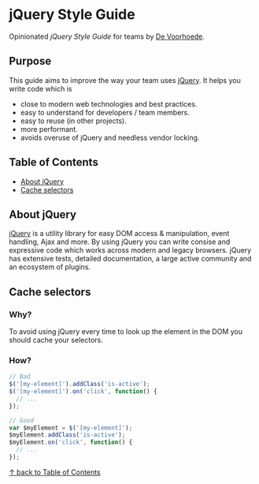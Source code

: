 # jQuery Style Guide

Opinionated *jQuery Style Guide* for teams by [De Voorhoede](https://twitter.com/devoorhoede).

## Purpose

This guide aims to improve the way your team uses [jQuery](http://jquery.com/). It helps you write code which is

* close to modern web technologies and best practices.
* easy to understand for developers / team members.
* easy to reuse (in other projects).
* more performant.
* avoids overuse of jQuery and needless vendor locking.


## Table of Contents

* [About jQuery](#about-jquery)
* [Cache selectors](#cache-selectors)


## About jQuery

[jQuery](http://jquery.com/) is a utility library for easy DOM access & manipulation, event handling, Ajax and more. By using jQuery you can write consise and expressive code which works across modern and legacy browsers. jQuery has extensive tests, detailed documentation, a large active community and an ecosystem of plugins.

## Cache selectors
### Why?
To avoid using jQuery every time to look up the element in the DOM you should cache your selectors.

### How?
``` javascript
// Bad
$('[my-element]').addClass('is-active');
$('[my-element]').on('click', function() {
  // ...
});

// Good
var $myElement = $('[my-element]');
$myElement.addClass('is-active');
$myElement.on('click', function() {
  // ...
});
```

[↑ back to Table of Contents](#table-of-contents)